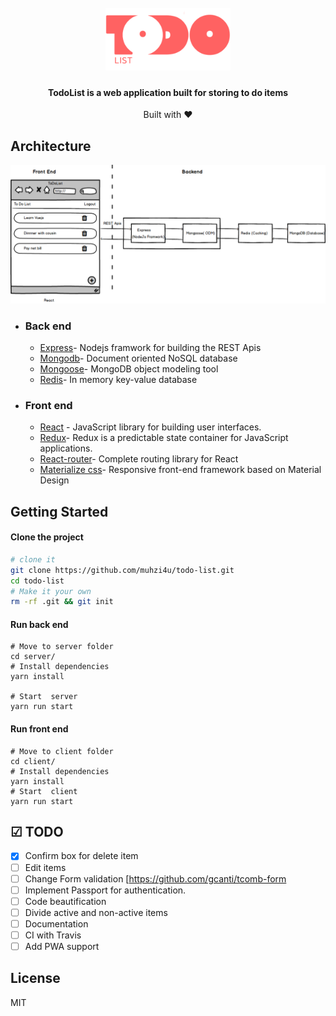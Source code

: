 <h1 align="center">
  <br>
  <a href="http://www.amitmerchant.com/electron-markdownify"><img src="sketch/logo.png" alt="Markdownify" width="200"></a>

</h1>

<h4 align="center">TodoList is a web application built for storing to do items</h4>

<div align="center">
  Built with ❤︎  
</div>

## Architecture

<img src="sketch/architecture.png" alt="architecture" />

* ### Back end
  * [Express](https://expressjs.com/)- Nodejs framwork for building the REST Apis
  * [Mongodb](http://mongodb.com/)- Document oriented NoSQL database
  * [Mongoose](https://http://mongoosejs.com)- MongoDB object modeling tool
  * [Redis](https://redis.io/)- In memory key-value database
* ### Front end
  * [React](https://reactjs.org/) - JavaScript library for building user interfaces.
  * [Redux](https://redux.js.org/)- Redux is a predictable state container for JavaScript applications.
  * [React-router](https://github.com/ReactTraining/react-router)- Complete routing library for React
  * [Materialize css](http://materializecss.com/)- Responsive front-end framework based on Material Design

## Getting Started

#### Clone the project

```sh
# clone it
git clone https://github.com/muhzi4u/todo-list.git
cd todo-list
# Make it your own
rm -rf .git && git init
```

#### Run back end

```
# Move to server folder
cd server/
# Install dependencies
yarn install

# Start  server
yarn run start
```

#### Run front end

```
# Move to client folder
cd client/
# Install dependencies
yarn install
# Start  client
yarn run start
```

## ☑ TODO

* [x] Confirm box for delete item
* [ ] Edit items
* [ ] Change Form validation [https://github.com/gcanti/tcomb-form
* [ ] Implement Passport for authentication.
* [ ] Code beautification
* [ ] Divide active and non-active items
* [ ] Documentation
* [ ] CI with Travis
* [ ] Add PWA support

## License

MIT
